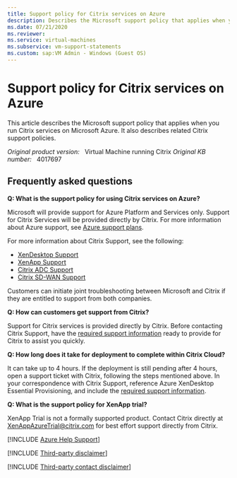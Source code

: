 ```yaml
---
title: Support policy for Citrix services on Azure
description: Describes the Microsoft support policy that applies when you run Citrix services on Microsoft Azure. Also describes related Citrix support policies.
ms.date: 07/21/2020
ms.reviewer: 
ms.service: virtual-machines
ms.subservice: vm-support-statements
ms.custom: sap:VM Admin - Windows (Guest OS)
---
```

# Support policy for Citrix services on Azure

This article describes the Microsoft support policy that applies when you run Citrix services on Microsoft Azure. It also describes related Citrix support policies.

_Original product version:_ &nbsp; Virtual Machine running Citrix
_Original KB number:_ &nbsp; 4017697

## Frequently asked questions

**Q: What is the support policy for using Citrix services on Azure?**

Microsoft will provide support for Azure Platform and Services only. Support for Citrix Services will be provided directly by Citrix. For more information about Azure support, see [Azure support plans](https://azure.microsoft.com/support/plans/).

For more information about Citrix Support, see the following:

- [XenDesktop Support](https://www.citrix.com/products/additional-products)
- [XenApp Support](https://www.citrix.com/products/additional-products)
- [Citrix ADC Support](https://support.citrix.com/plp/products/citrix_adc/tabs/popular-solutions)
- [Citrix SD-WAN Support](https://support.citrix.com/plp/products/citrix_sd_wan/tabs/popular-solutions)

Customers can initiate joint troubleshooting between Microsoft and Citrix if they are entitled to support from both companies.

**Q: How can customers get support from Citrix?**

Support for Citrix services is provided directly by Citrix. Before contacting Citrix Support, have the [required support information](https://support.citrix.com/article/CTX221287) ready to provide for Citrix to assist you quickly.

**Q: How long does it take for deployment to complete within Citrix Cloud?**

It can take up to 4 hours. If the deployment is still pending after 4 hours, open a support ticket with Citrix, following the steps mentioned above. In your correspondence with Citrix Support, reference Azure XenDesktop Essential Provisioning, and include the [required support information](https://support.citrix.com/article/CTX221287).

**Q: What is the support policy for XenApp trial?**

XenApp Trial is not a formally supported product. Contact Citrix directly at [XenAppAzureTrial@citrix.com](mailto:XenAppAzureTrial@citrix.com) for best effort support directly from Citrix.

[!INCLUDE [Azure Help Support](../../../includes/azure-help-support.md)]

[!INCLUDE [Third-party disclaimer](../../../includes/third-party-disclaimer.md)]

[!INCLUDE [Third-party contact disclaimer](../../../includes/third-party-contact-disclaimer.md)]
